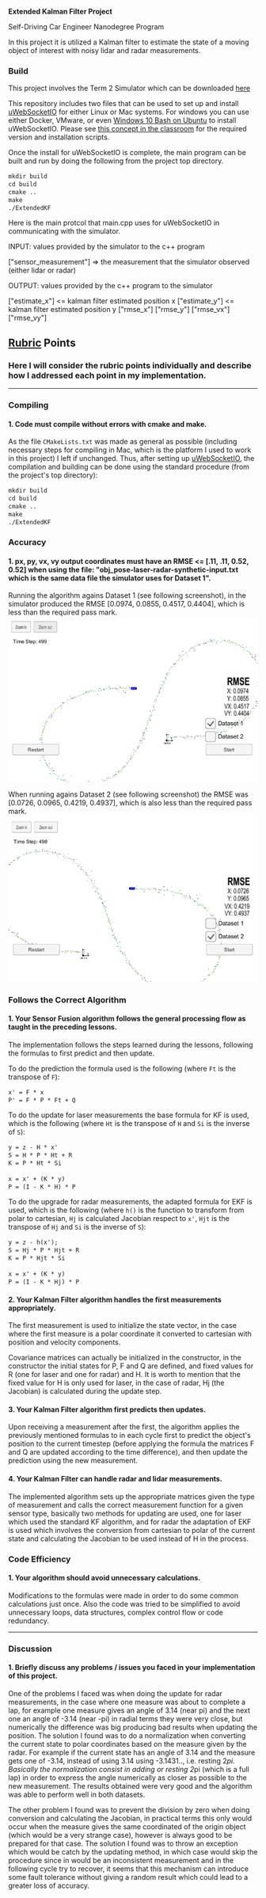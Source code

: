 **Extended Kalman Filter Project**


Self-Driving Car Engineer Nanodegree Program

In this project it is utilized a Kalman filter to estimate the state of a moving object of interest with noisy lidar and radar measurements.

[//]: # (Image References)
[image1]: ./Docs/run_dataset1.png
[image2]: ./Docs/run_dataset2.png

### Build

This project involves the Term 2 Simulator which can be downloaded [here](https://github.com/udacity/self-driving-car-sim/releases)

This repository includes two files that can be used to set up and install [uWebSocketIO](https://github.com/uWebSockets/uWebSockets) for either Linux or Mac systems. For windows you can use either Docker, VMware, or even [Windows 10 Bash on Ubuntu](https://www.howtogeek.com/249966/how-to-install-and-use-the-linux-bash-shell-on-windows-10/) to install uWebSocketIO. Please see [this concept in the classroom](https://classroom.udacity.com/nanodegrees/nd013/parts/40f38239-66b6-46ec-ae68-03afd8a601c8/modules/0949fca6-b379-42af-a919-ee50aa304e6a/lessons/f758c44c-5e40-4e01-93b5-1a82aa4e044f/concepts/16cf4a78-4fc7-49e1-8621-3450ca938b77) for the required version and installation scripts.

Once the install for uWebSocketIO is complete, the main program can be built and run by doing the following from the project top directory.

```
mkdir build
cd build
cmake ..
make
./ExtendedKF
```

Here is the main protcol that main.cpp uses for uWebSocketIO in communicating with the simulator.

INPUT: values provided by the simulator to the c++ program

["sensor_measurement"] => the measurement that the simulator observed (either lidar or radar)

OUTPUT: values provided by the c++ program to the simulator

["estimate_x"] <= kalman filter estimated position x ["estimate_y"] <= kalman filter estimated position y ["rmse_x"] ["rmse_y"] ["rmse_vx"] ["rmse_vy"]


## [Rubric](https://review.udacity.com/#!/rubrics/748/view) Points
### Here I will consider the rubric points individually and describe how I addressed each point in my implementation.  

---
### Compiling

#### 1. Code must compile without errors with cmake and make.

As the file ```CMakeLists.txt``` was made as general as possible (including necessary steps for compiling in Mac, which is the platform I used to work in this project) I left if unchanged. Thus, after setting up [uWebSocketIO](https://github.com/uWebSockets/uWebSockets), the compilation and building can be done using the standard procedure (from the project's top directory):

```
mkdir build
cd build
cmake ..
make
./ExtendedKF
```


### Accuracy

#### 1. px, py, vx, vy output coordinates must have an RMSE <= [.11, .11, 0.52, 0.52] when using the file: "obj_pose-laser-radar-synthetic-input.txt which is the same data file the simulator uses for Dataset 1".

Running the algorithm agains Dataset 1 (see following screenshot), in the simulator produced the RMSE [0.0974, 0.0855, 0.4517, 0.4404], which is less than the required pass mark.
![image1]

When running agains Dataset 2 (see following screenshot) the RMSE was [0.0726, 0.0965, 0.4219, 0.4937], which is also less than the required pass mark.
![image2]


### Follows the Correct Algorithm

#### 1. Your Sensor Fusion algorithm follows the general processing flow as taught in the preceding lessons.

The implementation follows the steps learned during the lessons, following the formulas to first predict and then update.

To do the prediction the formula used is the following (where ```Ft``` is the transpose of ```F```):
```
x' = F * x
P' = F * P * Ft + Q
```

To do the update for laser measurements the base formula for KF is used, which is the following (where ```Ht``` is the transpose of ```H``` and ```Si``` is the inverse of ```S```):
```
y = z - H * x'
S = H * P * Ht + R
K = P * Ht * Si

x = x' + (K * y)
P = (I - K * H) * P
```

To do the upgrade for radar measurements, the adapted formula for EKF is used, which is the following (where ```h()``` is the function to transform from polar to cartesian, ```Hj``` is calculated Jacobian respect to ```x'```,  ```Hjt``` is the transpose of ```Hj``` and ```Si``` is the inverse of ```S```):
```
y = z - h(x');
S = Hj * P * Hjt + R
K = P * Hjt * Si

x = x' + (K * y)
P = (I - K * Hj) * P
```

#### 2. Your Kalman Filter algorithm handles the first measurements appropriately.

The first measurement is used to initialize the state vector, in the case where the first measure is a polar coordinate it converted to cartesian with position and velocity components.

Covariance matrices can actually be initialized in the constructor, in the constructor the initial states for P, F and Q are defined, and fixed values for R (one for laser and one for radar) and H. It is worth to mention that the fixed value for H is only used for laser, in the case of radar, Hj (the Jacobian) is calculated during the update step.



#### 3. Your Kalman Filter algorithm first predicts then updates.

Upon receiving a measurement after the first, the algorithm applies the previously mentioned formulas to in each cycle first to predict the object's position to the current timestep (before applying the formula the matrices F and Q are updated according to the time difference), and then update the prediction using the new measurement.



#### 4. Your Kalman Filter can handle radar and lidar measurements.

The implemented algorithm sets up the appropriate matrices given the type of measurement and calls the correct measurement function for a given sensor type, basically two methods for updating are used, one for laser which used the standard KF algorithm, and for radar the adaptation of EKF is used which involves the conversion from cartesian to polar of the current state and calculating the Jacobian to be used instead of H in the process.


### Code Efficiency

#### 1. Your algorithm should avoid unnecessary calculations.

Modifications to the formulas were made in order to do some common calculations just once. Also the code was tried to be simplified to avoid unnecessary loops, data structures, complex control flow or code redundancy.

---

### Discussion

#### 1. Briefly discuss any problems / issues you faced in your implementation of this project.

One of the problems I faced was when doing the update for radar measurements, in the case where one measure was about to complete a lap, for example one measure gives an angle of 3.14 (near pi) and the next one an angle of -3.14 (near -pi) in radial terms they were very close, but numerically the difference was big producing bad results when updating the position. The solution I found was to do a normalization when converting the current state to polar coordinates based on the measure given by the radar. For example if the current state has an angle of 3.14 and the measure gets one of -3.14, instead of using 3.14 using -3.1431.., i.e. resting 2*pi. Basically the normalization consist in adding or resting 2*pi (which is a full lap) in order to express the angle numerically as closer as possible to the new measurement. The results obtained were very good and the algorithm was able to perform well in both datasets.

The other problem I found was to prevent the division by zero when doing conversion and calculating the Jacobian, in practical terms this only would occur when the measure gives the same coordinated of the origin object (which would be a very strange case), however is always good to be prepared for that case. The solution I found was to throw an exception which would be catch by the updating method, in which case would skip the procedure since in would be an inconsistent measurement and in the following cycle try to recover, it seems that this mechanism can introduce some fault tolerance without giving a random result which could lead to a greater loss of accuracy.
